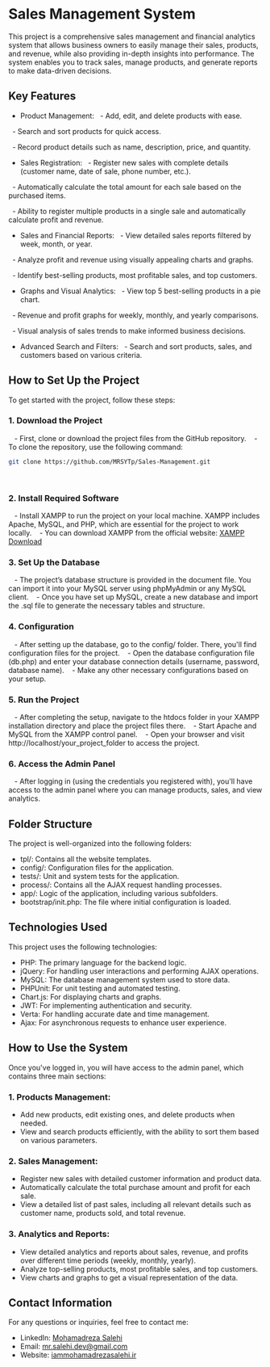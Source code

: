 # Sales Management System

This project is a comprehensive sales management and financial analytics system that allows business owners to easily manage their sales, products, and revenue, while also providing in-depth insights into performance. The system enables you to track sales, manage products, and generate reports to make data-driven decisions.

## Key Features

- Product Management: 
  - Add, edit, and delete products with ease.
  
  - Search and sort products for quick access.
  
  - Record product details such as name, description, price, and quantity.

- Sales Registration:
  - Register new sales with complete details (customer name, date of sale, phone number, etc.).
  
  - Automatically calculate the total amount for each sale based on the purchased items.
  
  - Ability to register multiple products in a single sale and automatically calculate profit and revenue.

- Sales and Financial Reports:
  - View detailed sales reports filtered by week, month, or year.
  
  - Analyze profit and revenue using visually appealing charts and graphs.
  
  - Identify best-selling products, most profitable sales, and top customers.

- Graphs and Visual Analytics:
  - View top 5 best-selling products in a pie chart.
  
  - Revenue and profit graphs for weekly, monthly, and yearly comparisons.
  
  - Visual analysis of sales trends to make informed business decisions.

- Advanced Search and Filters:
  - Search and sort products, sales, and customers based on various criteria.

## How to Set Up the Project

To get started with the project, follow these steps:

### 1. Download the Project
   - First, clone or download the project files from the GitHub repository.
   - To clone the repository, use the following command:
    
   ```bash
   git clone https://github.com/MRSYTp/Sales-Management.git
   ``` 
     

### 2. Install Required Software
   - Install XAMPP to run the project on your local machine. XAMPP includes Apache, MySQL, and PHP, which are essential for the project to work locally.
   - You can download XAMPP from the official website: [XAMPP Download](https://www.apachefriends.org/index.html)

### 3. Set Up the Database
   - The project’s database structure is provided in the document file. You can import it into your MySQL server using phpMyAdmin or any MySQL client.
   - Once you have set up MySQL, create a new database and import the .sql file to generate the necessary tables and structure.

### 4. Configuration
   - After setting up the database, go to the config/ folder. There, you'll find configuration files for the project.
   - Open the database configuration file (db.php) and enter your database connection details (username, password, database name).
   - Make any other necessary configurations based on your setup.

### 5. Run the Project
   - After completing the setup, navigate to the htdocs folder in your XAMPP installation directory and place the project files there.
   - Start Apache and MySQL from the XAMPP control panel.
   - Open your browser and visit http://localhost/your_project_folder to access the project.

### 6. Access the Admin Panel
   - After logging in (using the credentials you registered with), you'll have access to the admin panel where you can manage products, sales, and view analytics.

## Folder Structure

The project is well-organized into the following folders:

- tpl/: Contains all the website templates.
- config/: Configuration files for the application.
- tests/: Unit and system tests for the application.
- process/: Contains all the AJAX request handling processes.
- app/: Logic of the application, including various subfolders.
- bootstrap/init.php: The file where initial configuration is loaded.

## Technologies Used

This project uses the following technologies:
- PHP: The primary language for the backend logic.
- jQuery: For handling user interactions and performing AJAX operations.
- MySQL: The database management system used to store data.
- PHPUnit: For unit testing and automated testing.
- Chart.js: For displaying charts and graphs.
- JWT: For implementing authentication and security.
- Verta: For handling accurate date and time management.
- Ajax: For asynchronous requests to enhance user experience.

## How to Use the System

Once you've logged in, you will have access to the admin panel, which contains three main sections:

### 1. Products Management:
   - Add new products, edit existing ones, and delete products when needed.
   - View and search products efficiently, with the ability to sort them based on various parameters.

### 2. Sales Management:
   - Register new sales with detailed customer information and product data.
   - Automatically calculate the total purchase amount and profit for each sale.
   - View a detailed list of past sales, including all relevant details such as customer name, products sold, and total revenue.

### 3. Analytics and Reports:
   - View detailed analytics and reports about sales, revenue, and profits over different time periods (weekly, monthly, yearly).
   - Analyze top-selling products, most profitable sales, and top customers.
   - View charts and graphs to get a visual representation of the data.

## Contact Information

For any questions or inquiries, feel free to contact me:

- LinkedIn: [Mohamadreza Salehi](https://www.linkedin.com/in/mohamadreza-salehi-5681a2339?utm_source=share&utm_campaign=share_via&utm_content=profile&utm_medium=android_app)
- Email: mr.salehi.dev@gmail.com
- Website: [iammohamadrezasalehi.ir](https://iammohamadrezasalehi.ir/)
